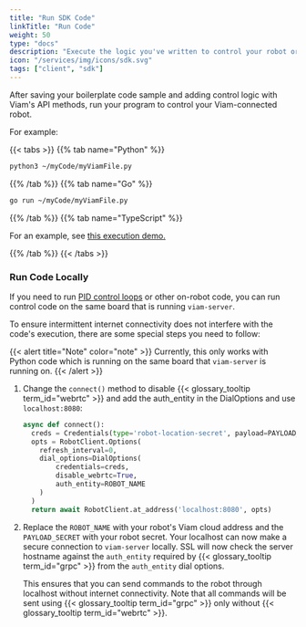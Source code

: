 ```yaml
---
title: "Run SDK Code"
linkTitle: "Run Code"
weight: 50
type: "docs"
description: "Execute the logic you've written to control your robot or fleet."
icon: "/services/img/icons/sdk.svg"
tags: ["client", "sdk"]
---
```


After saving your boilerplate code sample and adding control logic with Viam's API methods, run your program to control your Viam-connected robot.

For example:

{{< tabs >}}
{{% tab name="Python" %}}

```sh {id="terminal-prompt" class="command-line" data-prompt="$"}
python3 ~/myCode/myViamFile.py
```

{{% /tab %}}
{{% tab name="Go" %}}

```sh {id="terminal-prompt" class="command-line" data-prompt="$"}
go run ~/myCode/myViamFile.py
```

{{% /tab %}}
{{% tab name="TypeScript" %}}

For an example, see [this execution demo.](https://github.com/viamrobotics/viam-typescript-sdk/tree/main/examples/vanilla)

{{% /tab %}}
{{< /tabs >}}

### Run Code Locally

If you need to run [PID control loops](https://en.wikipedia.org/wiki/PID_controller) or other on-robot code, you can run control code on the same board that is running `viam-server`.

To ensure intermittent internet connectivity does not interfere with the code's execution, there are some special steps you need to follow:

{{< alert title="Note" color="note" >}}
Currently, this only works with Python code which is running on the same board that `viam-server` is running on.
{{< /alert >}}

1. Change the `connect()` method to disable {{< glossary_tooltip term_id="webrtc" >}} and add the auth_entity in the DialOptions and use `localhost:8080`:

    ```python {class="line-numbers linkable-line-numbers" data-line="5"}
    async def connect():
      creds = Credentials(type='robot-location-secret', payload=PAYLOAD_SECRET)
      opts = RobotClient.Options(
        refresh_interval=0,
        dial_options=DialOptions(
            credentials=creds,
            disable_webrtc=True,
            auth_entity=ROBOT_NAME
        )
      )
      return await RobotClient.at_address('localhost:8080', opts)
    ```

2. Replace the `ROBOT_NAME` with your robot's Viam cloud address and the `PAYLOAD_SECRET` with your robot secret.
   Your localhost can now make a secure connection to `viam-server` locally.
   SSL will now check the server hostname against the `auth_entity` required by {{< glossary_tooltip term_id="grpc" >}} from the `auth_entity` dial options.

   This ensures that you can send commands to the robot through localhost without internet connectivity.
   Note that all commands will be sent using {{< glossary_tooltip term_id="grpc" >}} only without {{< glossary_tooltip term_id="webrtc" >}}.